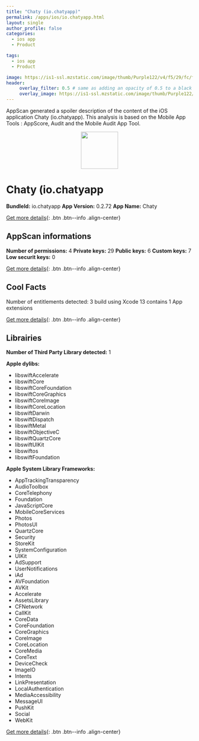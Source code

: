 ```yaml
---
title: "Chaty (io.chatyapp)"
permalink: /apps/ios/io.chatyapp.html
layout: single
author_profile: false
categories: 
  - ios app 
  - Product 

tags: 
  - ios app 
  - Product 

image: https://is1-ssl.mzstatic.com/image/thumb/Purple122/v4/f5/29/fc/f529fc02-405b-3023-6eac-940757b3fce5/AppIcon-0-0-1x_U007emarketing-0-0-0-7-0-0-sRGB-0-0-0-GLES2_U002c0-512MB-85-220-0-0.png/512x512bb.jpg
header: 
     overlay_filter: 0.5 # same as adding an opacity of 0.5 to a black background
     overlay_image: https://is1-ssl.mzstatic.com/image/thumb/Purple122/v4/f5/29/fc/f529fc02-405b-3023-6eac-940757b3fce5/AppIcon-0-0-1x_U007emarketing-0-0-0-7-0-0-sRGB-0-0-0-GLES2_U002c0-512MB-85-220-0-0.png/512x512bb.jpg
---
```

AppScan generated a spoiler description of the content of the iOS application Chaty (io.chatyapp). This analysis is based on the Mobile App Tools : AppScore, Audit and the Mobile Audit App Tool.

  
  
<div style="text-align: center;"><img src="https://is1-ssl.mzstatic.com/image/thumb/Purple122/v4/f5/29/fc/f529fc02-405b-3023-6eac-940757b3fce5/AppIcon-0-0-1x_U007emarketing-0-0-0-7-0-0-sRGB-0-0-0-GLES2_U002c0-512MB-85-220-0-0.png/512x512bb.jpg" width="100" height="100"></div>  
  
# Chaty (io.chatyapp

**BundleId:** io.chatyapp
**App Version:** 0.2.72
**App Name:** Chaty


[Get more details](/pricing.html){: .btn .btn--info .align-center}  
  
## AppScan informations 

**Number of permissions:** 4
**Private keys:** 29
**Public keys:** 6
**Custom keys:** 7
**Low securit keys:** 0
  
[Get more details](/pricing.html){: .btn .btn--info .align-center}

## Cool Facts

Number of entitlements detected: 3
build using Xcode 13
contains 1 App extensions
  
[Get more details](/pricing.html){: .btn .btn--info .align-center}

## Librairies 
**Number of Third Party Library detected:** 1

**Apple dylibs:**
- libswiftAccelerate
- libswiftCore
- libswiftCoreFoundation
- libswiftCoreGraphics
- libswiftCoreImage
- libswiftCoreLocation
- libswiftDarwin
- libswiftDispatch
- libswiftMetal
- libswiftObjectiveC
- libswiftQuartzCore
- libswiftUIKit
- libswiftos
- libswiftFoundation


**Apple System Library Frameworks:**
- AppTrackingTransparency
- AudioToolbox
- CoreTelephony
- Foundation
- JavaScriptCore
- MobileCoreServices
- Photos
- PhotosUI
- QuartzCore
- Security
- StoreKit
- SystemConfiguration
- UIKit
- AdSupport
- UserNotifications
- iAd
- AVFoundation
- AVKit
- Accelerate
- AssetsLibrary
- CFNetwork
- CallKit
- CoreData
- CoreFoundation
- CoreGraphics
- CoreImage
- CoreLocation
- CoreMedia
- CoreText
- DeviceCheck
- ImageIO
- Intents
- LinkPresentation
- LocalAuthentication
- MediaAccessibility
- MessageUI
- PushKit
- Social
- WebKit


  
[Get more details](/pricing.html){: .btn .btn--info .align-center}

